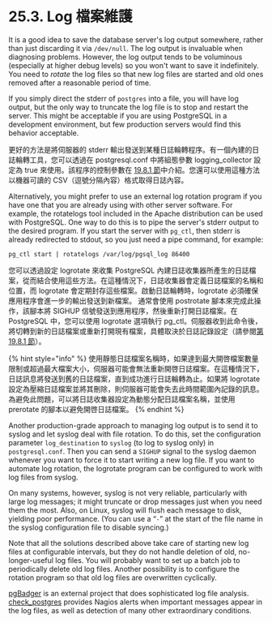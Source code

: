 # 25.3. Log 檔案維護

It is a good idea to save the database server's log output somewhere, rather than just discarding it via `/dev/null`. The log output is invaluable when diagnosing problems. However, the log output tends to be voluminous (especially at higher debug levels) so you won't want to save it indefinitely. You need to _rotate_ the log files so that new log files are started and old ones removed after a reasonable period of time.

If you simply direct the stderr of `postgres` into a file, you will have log output, but the only way to truncate the log file is to stop and restart the server. This might be acceptable if you are using PostgreSQL in a development environment, but few production servers would find this behavior acceptable.

更好的方法是將伺服器的 stderr 輸出發送到某種日誌輪轉程序。有一個內建的日誌輪轉工具，您可以透過在 postgresql.conf 中將組態參數 logging\_collector 設定為 true 來使用。該程序的控制參數在 [19.8.1 節](../server-configuration/error-reporting-and-logging.md#19-8-1-ji-lu-zai-na-li)中介紹。您還可以使用這種方法以機器可讀的 CSV（逗號分隔內容）格式取得日誌內容。

Alternatively, you might prefer to use an external log rotation program if you have one that you are already using with other server software. For example, the rotatelogs tool included in the Apache distribution can be used with PostgreSQL. One way to do this is to pipe the server's stderr output to the desired program. If you start the server with `pg_ctl`, then stderr is already redirected to stdout, so you just need a pipe command, for example:

```
pg_ctl start | rotatelogs /var/log/pgsql_log 86400
```

您可以透過設定 logrotate 來收集 PostgreSQL 內建日誌收集器所產生的日誌檔案，從而結合使用這些方法。在這種情況下，日誌收集器會定義日誌檔案的名稱和位置，而 logrotate 會定期封存這些檔案。啟動日誌輪轉時，logrotate 必須確保應用程序會進一步的輸出發送到新檔案。 通常會使用 postrotate 腳本來完成此操作，該腳本將 SIGHUP 信號發送到應用程序，然後重新打開日誌檔案。在 PostgreSQL 中，您可以使用 logrotate 選項執行 pg\_ctl。伺服器收到此命令後，將切轉到新的日誌檔案或重新打開現有檔案，具體取決於日誌記錄設定（請參閱[第 19.8.1 節](../server-configuration/error-reporting-and-logging.md#19-8-1-ji-lu-zai-na-li)）。

{% hint style="info" %}
使用靜態日誌檔案名稱時，如果達到最大開啓檔案數量限制或超過最大檔案大小，伺服器可能會無法重新開啓日誌檔案。在這種情況下，日誌訊息將發送到舊的日誌檔案，直到成功進行日誌輪轉為止。如果將 logrotate 設定為壓縮日誌檔案並將其刪除，則伺服器可能會失去此時間範圍內記錄的訊息。為避免此問題，可以將日誌收集器設定為動態分配日誌檔案名稱，並使用 prerotate 的腳本以避免開啓日誌檔案。
{% endhint %}

Another production-grade approach to managing log output is to send it to syslog and let syslog deal with file rotation. To do this, set the configuration parameter `log_destination` to `syslog` (to log to syslog only) in `postgresql.conf`. Then you can send a `SIGHUP` signal to the syslog daemon whenever you want to force it to start writing a new log file. If you want to automate log rotation, the logrotate program can be configured to work with log files from syslog.

On many systems, however, syslog is not very reliable, particularly with large log messages; it might truncate or drop messages just when you need them the most. Also, on Linux, syslog will flush each message to disk, yielding poor performance. (You can use a “`-`” at the start of the file name in the syslog configuration file to disable syncing.)

Note that all the solutions described above take care of starting new log files at configurable intervals, but they do not handle deletion of old, no-longer-useful log files. You will probably want to set up a batch job to periodically delete old log files. Another possibility is to configure the rotation program so that old log files are overwritten cyclically.

[pgBadger](https://pgbadger.darold.net) is an external project that does sophisticated log file analysis. [check\_postgres](https://bucardo.org/check\_postgres/) provides Nagios alerts when important messages appear in the log files, as well as detection of many other extraordinary conditions.
